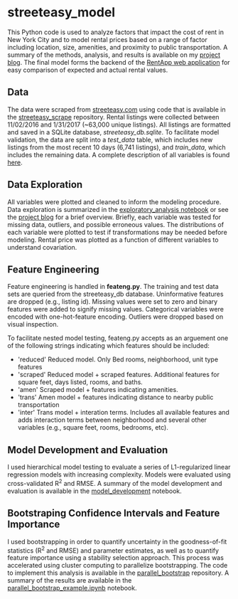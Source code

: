 # streeteasy_model

This Python code is used to analyze factors that impact the cost of rent in New York City and to model rental prices based on a range of factor including location, size, amenities, and proximity to public transportation.  A summary of the methods, analysis, and results is available on my [project blog](http://www.bradenpurcell.net/rentapp/). The final model forms the backend of the [RentApp web application](https://purcelba.pythonanywhere.com/) for easy comparison of expected and actual rental values.

## Data

The data were scraped from [streeteasy.com](http://streeteasy.com/) using code that is available in the [streeteasy_scrape](https://github.com/purcelba/streeteasy_scrape) repository. Rental listings were collected between 11/02/2016 and 1/31/2017 (~63,000 unique listings). All listings are formatted and saved in a SQLite database, *streeteasy_db.sqlite*. To facilitate model validation, the data are split into a *test_data* table, which includes new listings from the most recent 10 days (6,741 listings), and *train_data*, which includes the remaining data.  A complete description of all variables is found [here](https://github.com/purcelba/streeteasy_scrape).  

## Data Exploration

All variables were plotted and cleaned to inform the modeling procedure.  Data exploration is summarized in the [exploratory_analysis notebook](https://github.com/purcelba/streeteasy_model/blob/master/exploratory_analysis.ipynb) or see the [project blog](http://www.bradenpurcell.net/rentapp/) for a brief overview. Briefly, each variable was tested for missing data, outliers, and possible erroneous values.  The distributions of each variable were plotted to test if transformations may be needed before modeling.  Rental price was plotted as a function of different variables to understand covariation.  

## Feature Engineering

Feature engineering is handled in **feateng.py**.  The training and test data sets are queried from the streeteasy_db database.  Uninformative features are dropped (e.g., listing id).  Missing values were set to zero and binary features were added to signify missing values.  Categorical variables were encoded with one-hot-feature encoding.  Outliers were dropped based on visual inspection.

To facilitate nested model testing, feateng.py accepts as an arguement one of the following strings indicating which features should be included:
- 'reduced' Reduced model. Only Bed rooms, neighborhood, unit type features
- 'scraped' Reduced model + scraped features. Additional features for square feet, days listed, rooms, and baths.
- 'amen' Scraped model + features indicating amenities.
- 'trans' Amen model + features indicating distance to nearby public transportation
- 'inter' Trans model + interation terms.  Includes all available features and adds interaction terms between neighborhood and several other variables (e.g., square feet, rooms, bedrooms, etc).

## Model Development and Evaluation

I used hierarchical model testing to evaluate a series of L1-regularized linear regression models with increasing complexity.  Models were evaluated using cross-validated R<sup>2</sup> and RMSE. A summary of the model development and evaluation is available in the [model_development](https://github.com/purcelba/streeteasy_model/blob/master/model_development.ipynb) notebook.


## Bootstraping Confidence Intervals and Feature Importance

I used bootstrapping in order to quantify uncertainty in the goodness-of-fit statistics (R<sup>2</sup> and RMSE) and parameter estimates, as well as to quantify feature importance using a stability selection approach.  This process was accelerated using cluster computing to parallelize bootstrapping.  The code to implement this analysis is available in the [parallel_bootstrap](https://github.com/purcelba/parallel_bootstrap) repository.  A summary of the results are available in the [parallel_bootstrap_example.ipynb](https://github.com/purcelba/parallel_bootstrap/blob/master/parallel_bootstrap_example.ipynb) notebook.